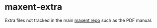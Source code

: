 # maxent-extra
Extra files not tracked in the main [maxent repo](https://github.com/lzhang10/maxent) such as the PDF manual.
